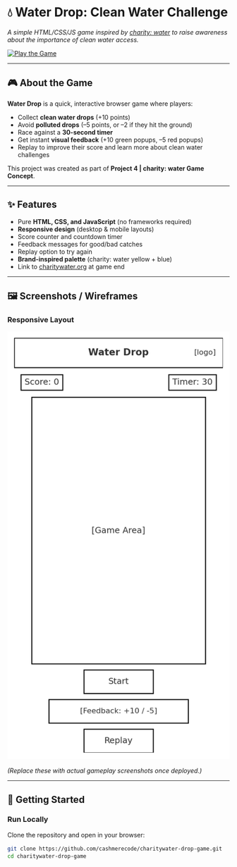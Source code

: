 # 💧 Water Drop: Clean Water Challenge  

*A simple HTML/CSS/JS game inspired by [charity: water](https://www.charitywater.org) to raise awareness about the importance of clean water access.*  

[![Play the Game](https://img.shields.io/badge/Play%20Now-GitHub%20Pages-blue?style=for-the-badge)](https://cashmerecode.github.io/charitywater-drop-game/)

---

## 🎮 About the Game  
**Water Drop** is a quick, interactive browser game where players:  
- Collect **clean water drops** (+10 points)  
- Avoid **polluted drops** (–5 points, or –2 if they hit the ground)  
- Race against a **30-second timer**  
- Get instant **visual feedback** (+10 green popups, –5 red popups)  
- Replay to improve their score and learn more about clean water challenges  

This project was created as part of **Project 4 | charity: water Game Concept**.  

---

## ✨ Features  
- Pure **HTML, CSS, and JavaScript** (no frameworks required)  
- **Responsive design** (desktop & mobile layouts)  
- Score counter and countdown timer  
- Feedback messages for good/bad catches  
- Replay option to try again  
- **Brand-inspired palette** (charity: water yellow + blue)  
- Link to [charitywater.org](https://www.charitywater.org) at game end  

---

## 🖼 Screenshots / Wireframes  

### Responsive Layout  
![Responsive Wireframe](assets/wireframe-mobile.png)  

*(Replace these with actual gameplay screenshots once deployed.)*  

---

## 🚀 Getting Started  

### Run Locally  
Clone the repository and open in your browser:  
```bash
git clone https://github.com/cashmerecode/charitywater-drop-game.git
cd charitywater-drop-game
